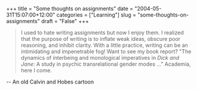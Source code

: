 +++
title = "Some thoughts on assignments"
date = "2004-05-31T15:07:00+12:00"
categories = ["Learning"]
slug = "some-thoughts-on-assignments"
draft = "False"
+++
> I used to hate writing assignments but now I enjoy them.
 I realized that the purpose of writing is to inflate weak
 ideas, obscure poor reasoning, and inhibit clarity.
 With a little practice, writing can be an intimidating and
 impenetrable fog! Want to see my book report?
 "The dynamics of interbeing and monological imperatives
 in _Dick and Jane_: A study in psychic transrelational gender modes ..."
 Academia, here I come.

-- An old Calvin and Hobes cartoon

